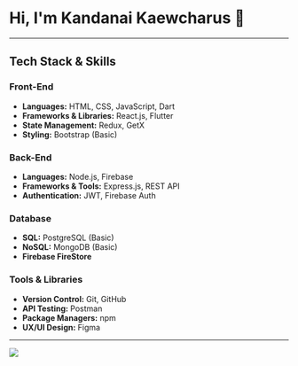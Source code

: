 # **Hi, I'm Kandanai Kaewcharus 👋**  

---

## **Tech Stack & Skills**  

### **Front-End**  
- **Languages:** HTML, CSS, JavaScript, Dart  
- **Frameworks & Libraries:** React.js, Flutter  
- **State Management:** Redux, GetX  
- **Styling:** Bootstrap (Basic)  

### **Back-End**  
- **Languages:** Node.js, Firebase  
- **Frameworks & Tools:** Express.js, REST API  
- **Authentication:** JWT, Firebase Auth  

### **Database**  
- **SQL:** PostgreSQL (Basic)      
- **NoSQL:** MongoDB  (Basic)
- **Firebase FireStore**  

### **Tools & Libraries**  
- **Version Control:** Git, GitHub  
- **API Testing:** Postman  
- **Package Managers:** npm  
- **UX/UI Design:** Figma  

---  

![](https://komarev.com/ghpvc/?username=OatKandanai&color=brightgreen&base=0)
